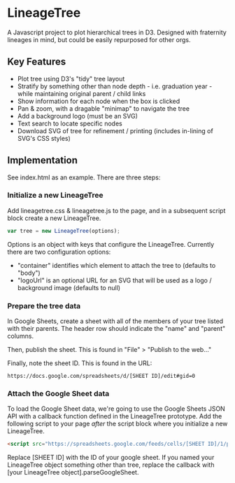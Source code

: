 # LineageTree
A Javascript project to plot hierarchical trees in D3. Designed with fraternity lineages in mind, but could be easily repurposed for other orgs.

## Key Features
* Plot tree using D3's "tidy" tree layout
* Stratify by something other than node depth - i.e. graduation year - while maintaining original parent / child links
* Show information for each node when the box is clicked
* Pan & zoom, with a dragable "minimap" to navigate the tree
* Add a background logo (must be an SVG)
* Text search to locate specific nodes
* Download SVG of tree for refinement / printing (includes in-lining of SVG's CSS styles)

## Implementation
See index.html as an example. There are three steps:

### Initialize a new LineageTree
Add lineagetree.css & lineagetree.js to the page, and in a subsequent script block create a new LineageTree.
```javascript
var tree = new LineageTree(options);
```
Options is an object with keys that configure the LineageTree. Currently there are two configuration options:
* "container" identifies which element to attach the tree to (defaults to "body")
* "logoUrl" is an optional URL for an SVG that will be used as a logo / background image (defaults to null)

### Prepare the tree data
In Google Sheets, create a sheet with all of the members of your tree listed with their parents. The header row should indicate the "name" and "parent" columns.

Then, publish the sheet. This is found in "File" > "Publish to the web..."

Finally, note the sheet ID. This is found in the URL:

```
https://docs.google.com/spreadsheets/d/[SHEET ID]/edit#gid=0
```

### Attach the Google Sheet data
To load the Google Sheet data, we're going to use the Google Sheets JSON API with a callback function defined in the LineageTree prototype. Add the following script to your page *after* the script block where you initialize a new LineageTree.

```html
<script src="https://spreadsheets.google.com/feeds/cells/[SHEET ID]/1/public/values?alt=json-in-script&callback=tree.parseGoogleSheet"></script>
```

Replace [SHEET ID] with the ID of your google sheet. If you named your LineageTree object something other than tree, replace the callback with [your LineageTree object].parseGoogleSheet.
